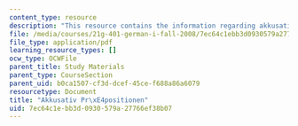 ```yaml
---
content_type: resource
description: "This resource contains the information regarding akkusativ pr\xE4positionen."
file: /media/courses/21g-401-german-i-fall-2008/7ec64c1ebb3d0930579a27766ef38b07_MIT21G_401F08_widkap3_4.pdf
file_type: application/pdf
learning_resource_types: []
ocw_type: OCWFile
parent_title: Study Materials
parent_type: CourseSection
parent_uid: b0ca1507-cf3d-dcef-45ce-f688a86a6079
resourcetype: Document
title: "Akkusativ Pr\xE4positionen"
uid: 7ec64c1e-bb3d-0930-579a-27766ef38b07
---
```

